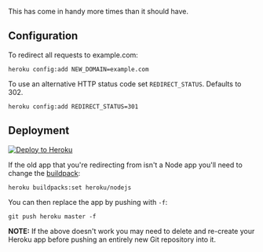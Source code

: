 This has come in handy more times than it should have.

## Configuration

To redirect all requests to example.com:

```
heroku config:add NEW_DOMAIN=example.com
```

To use an alternative HTTP status code set `REDIRECT_STATUS`. Defaults to 302.
```
heroku config:add REDIRECT_STATUS=301
```

## Deployment

[![Deploy to Heroku](https://www.herokucdn.com/deploy/button.png)](https://heroku.com/deploy)

If the old app that you're redirecting from isn't a Node app you'll need to change the [buildpack](https://devcenter.heroku.com/articles/buildpacks):

```
heroku buildpacks:set heroku/nodejs
```

You can then replace the app by pushing with `-f`:

```
git push heroku master -f
```

**NOTE:** If the above doesn't work you may need to delete and re-create your Heroku app before pushing an entirely new Git repository into it.
